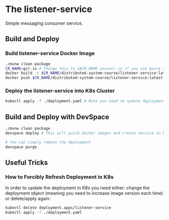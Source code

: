 # The listener-service

Simple messaging consumer service.

## Build and Deploy

### Build listener-service Docker Image

```sh
./mvnw clean package
CR_NAME=gcr.io # Change this to $ACR_NAME.azurecr.io if you use Azure as Container Registry provider, where ACR_NAME your unique Azure Container registry instance (see master README)
docker build -t $CR_NAME/distributed-system-course/listener-service:latest .
docker push $CR_NAME/distributed-system-course/listener-service:latest
```

### Deploy the listener-service into K8s Cluster

```sh
kubectl apply -f ./deployment.yaml # Note you need to update deployment.yaml file with proper CR ($ACR_NAME.azurecr.io) if you use Azure CR
```

## Build and Deploy with DevSpace

```sh
./mvnw clean package
devspace deploy # This will puish docker images and create service in K8s

# You can simply remove the deployment
devspace purge
```

## Useful Tricks

### How to Forcibly Refresh Deployment in K8s

In order to update the deployment in K8s you need either: change the deployment object (meaning you need to increase image version each time) or delete/apply again:

```sh
kubectl delete deployment.apps/listener-service
kubectl apply -f ./deployment.yaml
```
